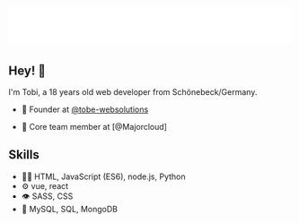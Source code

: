 <h1 align="center">
  <img src="https://raw.githubusercontent.com/R4Tobi/R4Tobi/main/name.svg" alt="R4Tobi/Tobias Baake" />
</h1>

## Hey! 👋
I'm Tobi, a 18 years old web developer from Schönebeck/Germany.

- 🧭 Founder at [@tobe-websolutions](https://www.tobe-websolutions.de)

- 👥 Core team member at [@Majorcloud]

## Skills
- 👨‍💻 HTML, JavaScript (ES6), node.js, Python
- ⚙️ vue, react
- 👁️ SASS, CSS
- 💽 MySQL, SQL, MongoDB

